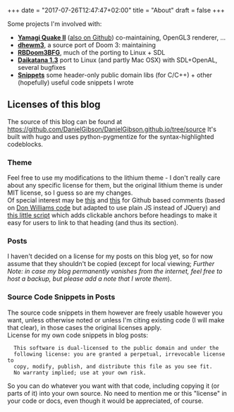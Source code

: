 +++
date = "2017-07-26T12:47:47+02:00"
title = "About"
draft = false
+++

Some projects I'm involved with:

* [**Yamagi Quake II**](https://www.yamagi.org/quake2/) ([also on Github](https://github.com/yquake2/yquake2))
  co-maintaining, OpenGL3 renderer, ...
* [**dhewm3**](https://github.com/dhewm/dhewm3/), a source port of Doom 3: maintaining
* [**RBDoom3BFG**](https://github.com/RobertBeckebans/RBDOOM-3-BFG/), much of the porting 
  to Linux + SDL
* [**Daikatana 1.3**](https://bitbucket.org/daikatana13/daikatana)
  port to Linux (and partly Mac OSX) with SDL+OpenAL, several bugfixes
* [**Snippets**](https://github.com/DanielGibson/Snippets/) some header-only
  public domain libs (for C/C++) + other (hopefully) useful code snippets I wrote

## Licenses of this blog

The source of this blog can be found at https://github.com/DanielGibson/DanielGibson.github.io/tree/source
It's built with hugo and uses python-pygmentize for the syntax-highlighted codeblocks.

### Theme

Feel free to use my modifications to the lithium theme - I don't really care about any specific
license for them, but the original lithium theme is under MIT license, so I guess so are my changes.  
Of special interest may be [this](https://github.com/DanielGibson/DanielGibson.github.io/blob/source/themes/lithium/layouts/_default/single.html#L21-L39)
and [this](https://github.com/DanielGibson/DanielGibson.github.io/blob/source/themes/lithium/static/js/github-comments.js)
for Github based comments (based on [Don Williams code](http://donw.io/post/github-comments/#using-github-for-comments)
but adapted to use plain JS instead of JQuery) and
[this little script](https://github.com/DanielGibson/DanielGibson.github.io/blob/source/themes/lithium/layouts/partials/footer.html#L18-L40)
which adds clickable anchors before headings to make it easy for users to link
to that heading (and thus its section).

### Posts

I haven't decided on a license for my posts on this blog yet, so for now assume that they
shouldn't be copied (except for local viewing; *Further Note: in case my blog permanently
vanishes from the internet, feel free to host a backup, but please add a note that I wrote them*).

### Source Code Snippets in Posts

The source code snippets in them however are freely usable however you want,
unless otherwise noted or unless I'm citing existing code (I will make that clear),
in those cases the original licenses apply.  
License for my own code snippets in blog posts:
```text
  This software is dual-licensed to the public domain and under the
  following license: you are granted a perpetual, irrevocable license to
  copy, modify, publish, and distribute this file as you see fit.
  No warranty implied; use at your own risk.
```
So you can do whatever you want with that code, including copying it
(or parts of it) into your own source.
No need to mention me or this "license" in your code or docs, even though
it would be appreciated, of course.
